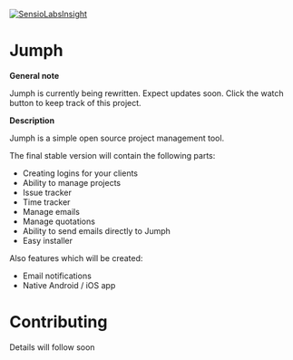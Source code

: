 [![SensioLabsInsight](https://insight.sensiolabs.com/projects/10b7bd65-d1b4-41d7-9569-2ffee88014b7/mini.png)](https://insight.sensiolabs.com/projects/10b7bd65-d1b4-41d7-9569-2ffee88014b7)

Jumph
=====

**General note**

Jumph is currently being rewritten. Expect updates soon. Click the watch button to keep track of this project.

**Description**

Jumph is a simple open source project management tool.

The final stable version will contain the following parts:
- Creating logins for your clients
- Ability to manage projects
- Issue tracker
- Time tracker
- Manage emails
- Manage quotations
- Ability to send emails directly to Jumph
- Easy installer

Also features which will be created:
- Email notifications
- Native Android / iOS app


Contributing
=====

Details will follow soon
